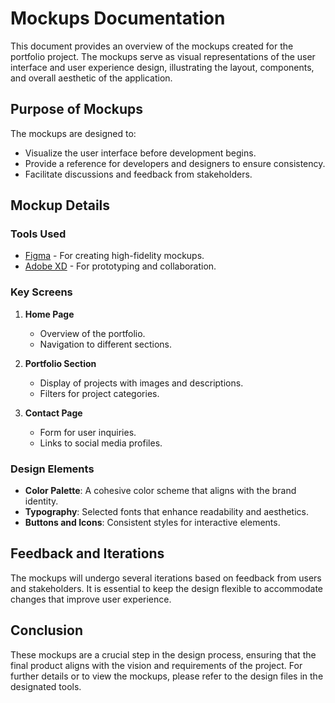 # Mockups Documentation

This document provides an overview of the mockups created for the portfolio project. The mockups serve as visual representations of the user interface and user experience design, illustrating the layout, components, and overall aesthetic of the application.

## Purpose of Mockups

The mockups are designed to:

- Visualize the user interface before development begins.
- Provide a reference for developers and designers to ensure consistency.
- Facilitate discussions and feedback from stakeholders.

## Mockup Details

### Tools Used

- [Figma](https://www.figma.com) - For creating high-fidelity mockups.
- [Adobe XD](https://www.adobe.com/products/xd.html) - For prototyping and collaboration.

### Key Screens

1. **Home Page**
   - Overview of the portfolio.
   - Navigation to different sections.

2. **Portfolio Section**
   - Display of projects with images and descriptions.
   - Filters for project categories.

3. **Contact Page**
   - Form for user inquiries.
   - Links to social media profiles.

### Design Elements

- **Color Palette**: A cohesive color scheme that aligns with the brand identity.
- **Typography**: Selected fonts that enhance readability and aesthetics.
- **Buttons and Icons**: Consistent styles for interactive elements.

## Feedback and Iterations

The mockups will undergo several iterations based on feedback from users and stakeholders. It is essential to keep the design flexible to accommodate changes that improve user experience.

## Conclusion

These mockups are a crucial step in the design process, ensuring that the final product aligns with the vision and requirements of the project. For further details or to view the mockups, please refer to the design files in the designated tools.